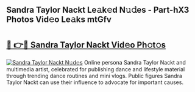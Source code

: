 ## Sandra Taylor Nackt Le𝚊k𝚎d N𝚞𝚍es - Part-hX3 Photos Vid𝚎o Le𝚊ks mtGfv

# <h2><a href="http://fb3xk1.evod.top/?m=Sandra+Taylor+Nackt">🔗 👉🔴 Sandra Taylor Nackt Vid𝚎o Ph𝚘t𝚘s</a></h2>

[![Sandra Taylor Nackt N𝚞d𝚎s](https://i.imgur.com/8V9OHl7.gif)](http://fb3xk1.evod.top/?m=Sandra+Taylor+Nackt)
Online persona Sandra Taylor Nackt and multimedia artist, celebrated for publishing dance and lifestyle material through trending dance routines and mini vlogs. Public figures Sandra Taylor Nackt can use their influence to advocate for important causes. 
